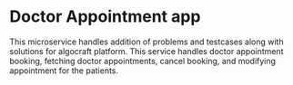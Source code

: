 # Doctor Appointment app

This microservice handles addition of problems and testcases along with solutions
for algocraft platform.
This service handles doctor appointment booking, fetching doctor appointments, cancel booking, and modifying appointment for the patients.

